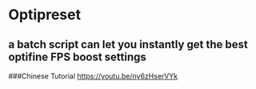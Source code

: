 # Optipreset
## a batch script can let you instantly get the best optifine FPS boost settings

###Chinese Tutorial
https://youtu.be/ny6zHserVYk
